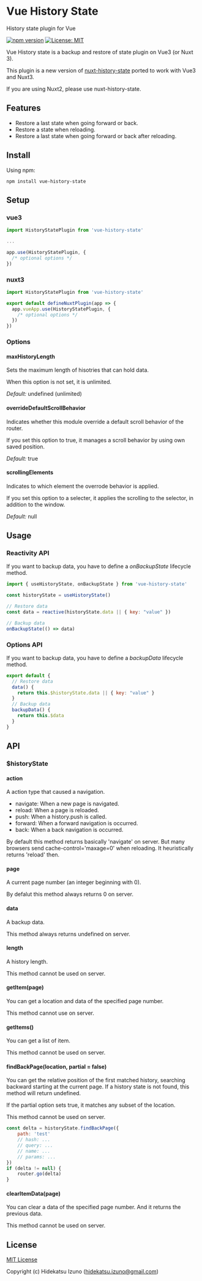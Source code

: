 # Vue History State

History state plugin for Vue

[![npm version](https://badge.fury.io/js/vue-history-state.svg)](https://badge.fury.io/js/vue-history-state)
[![License: MIT](https://img.shields.io/badge/License-MIT-blue.svg)](LICENSE)

Vue History state is a backup and restore of state plugin on Vue3 (or Nuxt 3).

This plugin is a new version of [nuxt-history-state](https://github.com/hidekatsu-izuno/nuxt-history-state) 
ported to work with Vue3 and Nuxt3.

If you are using Nuxt2, please use nuxt-history-state.

## Features

- Restore a last state when going forward or back.
- Restore a state when reloading.
- Restore a last state when going forward or back after reloading.

## Install

Using npm:

```
npm install vue-history-state
```

## Setup

### vue3

```javascript
import HistoryStatePlugin from 'vue-history-state'

...

app.use(HistoryStatePlugin, {
  /* optional options */
})
```

### nuxt3

```javascript
import HistoryStatePlugin from 'vue-history-state'

export default defineNuxtPlugin(app => {
  app.vueApp.use(HistoryStatePlugin, {
    /* optional options */
  })
})
```

### Options

#### maxHistoryLength

Sets the maximum length of hisotries that can hold data.

When this option is not set, it is unlimited.

*Default:* undefined (unlimited)

#### overrideDefaultScrollBehavior

Indicates whether this module override a default scroll behavior of the router.

If you set this option to true, it manages a scroll behavior by using own saved position.

*Default:* true

#### scrollingElements

Indicates to which element the overrode behavior is applied.

If you set this option to a selecter, it applies the scrolling to the selector, in addition to the window.

*Default:* null

## Usage

### Reactivity API

If you want to backup data, you have to define a *onBackupState* lifecycle method.

```javascript
import { useHistoryState, onBackupState } from 'vue-history-state'

const historyState = useHistoryState()

// Restore data
const data = reactive(historyState.data || { key: "value" })

// Backup data
onBackupState(() => data)
```

### Options API

If you want to backup data, you have to define a *backupData* lifecycle method.

```javascript
export default {
  // Restore data
  data() {
    return this.$historyState.data || { key: "value" }
  }
  // Backup data
  backupData() {
    return this.$data
  }
}
```

## API

### $historyState

#### action

A action type that caused a navigation.

- navigate: When a new page is navigated.
- reload: When a page is reloaded.
- push: When a history.push is called.
- forward: When a forward navigation is occurred.
- back: When a back navigation is occurred.

By default this method returns basically 'navigate' on server. 
But many browsers send cache-control='maxage=0' when reloading.
It heuristically returns 'reload' then.

#### page

A current page number (an integer beginning with 0).

By defalut this method always returns 0 on server.

#### data

A backup data.

This method always returns undefined on server.

#### length

A history length.

This method cannot be used on server.

#### getItem(page)

You can get a location and data of the specified page number.

This method cannot use on server.

#### getItems()

You can get a list of item.

This method cannot be used on server.

#### findBackPage(location, partial = false)

You can get the relative position of the first matched history, 
searching backward starting at the current page.
If a history state is not found, this method will return undefined.

If the partial option sets true, it matches any subset of the location.

This method cannot be used on server.

```javascript
const delta = historyState.findBackPage({
    path: 'test'
    // hash: ...
    // query: ...
    // name: ...
    // params: ...
})
if (delta != null) {
    router.go(delta)
}
```

#### clearItemData(page)

You can clear a data of the specified page number. And it returns the previous data.

This method cannot be used on server.

## License

[MIT License](./LICENSE)

Copyright (c) Hidekatsu Izuno (hidekatsu.izuno@gmail.com)
